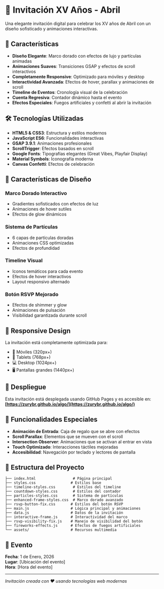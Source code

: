# 👑 Invitación XV Años - Abril

Una elegante invitación digital para celebrar los XV años de Abril con un diseño sofisticado y animaciones interactivas.

## 🌟 Características

- **Diseño Elegante**: Marco dorado con efectos de lujo y partículas animadas
- **Animaciones Suaves**: Transiciones GSAP y efectos de scroll interactivos
- **Completamente Responsive**: Optimizado para móviles y desktop
- **Interactividad Avanzada**: Efectos de hover, parallax y animaciones de scroll
- **Timeline de Eventos**: Cronología visual de la celebración
- **Cuenta Regresiva**: Contador dinámico hasta el evento
- **Efectos Especiales**: Fuegos artificiales y confetti al abrir la invitación

## 🛠️ Tecnologías Utilizadas

- **HTML5 & CSS3**: Estructura y estilos modernos
- **JavaScript ES6**: Funcionalidades interactivas
- **GSAP 3.9.1**: Animaciones profesionales
- **ScrollTrigger**: Efectos basados en scroll
- **Google Fonts**: Tipografías elegantes (Great Vibes, Playfair Display)
- **Material Symbols**: Iconografía moderna
- **Canvas Confetti**: Efectos de celebración

## 🎨 Características de Diseño

### Marco Dorado Interactivo

- Gradientes sofisticados con efectos de luz
- Animaciones de hover sutiles
- Efectos de glow dinámicos

### Sistema de Partículas

- 6 capas de partículas doradas
- Animaciones CSS optimizadas
- Efectos de profundidad

### Timeline Visual

- Iconos temáticos para cada evento
- Efectos de hover interactivos
- Layout responsivo alternado

### Botón RSVP Mejorado

- Efectos de shimmer y glow
- Animaciones de pulsación
- Visibilidad garantizada durante scroll

## 📱 Responsive Design

La invitación está completamente optimizada para:

- 📱 Móviles (320px+)
- 📱 Tablets (768px+)
- 💻 Desktop (1024px+)
- 🖥️ Pantallas grandes (1440px+)

## 🚀 Despliegue

Esta invitación está desplegada usando GitHub Pages y es accesible en:
**[https://zurybr.github.io/algo/](https://zurybr.github.io/algo/)**

## 🎯 Funcionalidades Especiales

- **Animación de Entrada**: Caja de regalo que se abre con efectos
- **Scroll Parallax**: Elementos que se mueven con el scroll
- **Intersection Observer**: Animaciones que se activan al entrar en vista
- **Touch Optimizado**: Interacciones táctiles mejoradas
- **Accesibilidad**: Navegación por teclado y lectores de pantalla

## 📂 Estructura del Proyecto

```
├── index.html                 # Página principal
├── styles.css                # Estilos base
├── timeline-styles.css        # Estilos del timeline
├── countdown-styles.css       # Estilos del contador
├── particles-styles.css       # Sistema de partículas
├── enhanced-frame-styles.css  # Marco dorado avanzado
├── rsvp-button-fix.css       # Estilos del botón RSVP
├── main.js                   # Lógica principal y animaciones
├── data.js                   # Datos de la invitación
├── interactive-frame.js      # Interactividad del marco
├── rsvp-visibility-fix.js    # Manejo de visibilidad del botón
├── fireworks-effects.js      # Efectos de fuegos artificiales
└── assets/                   # Recursos multimedia
```

## 🎉 Evento

**Fecha**: 1 de Enero, 2026  
**Lugar**: [Ubicación del evento]  
**Hora**: [Hora del evento]

---

_Invitación creada con ❤️ usando tecnologías web modernas_
